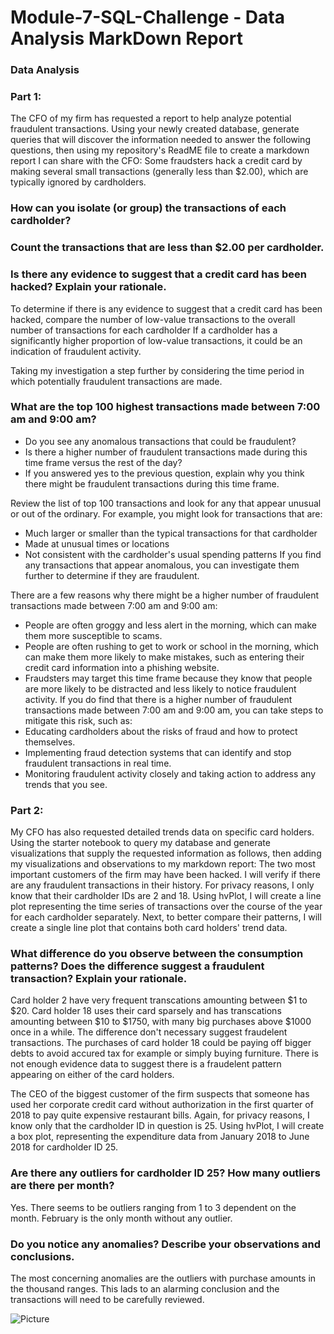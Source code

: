 # Module-7-SQL-Challenge - Data Analysis MarkDown Report

### Data Analysis
### Part 1:
The CFO of my firm has requested a report to help analyze potential fraudulent transactions. Using your newly created database, generate queries that will discover the information needed to answer
the following questions, then using my repository's ReadME file to create a markdown report I can share with the CFO:
Some fraudsters hack a credit card by making several small transactions (generally less than $2.00), which are typically ignored by cardholders.

### How can you isolate (or group) the transactions of each cardholder?
### Count the transactions that are less than $2.00 per cardholder.
### Is there any evidence to suggest that a credit card has been hacked? Explain your rationale.

To determine if there is any evidence to suggest that a credit card has been hacked, compare the number of low-value transactions to the overall number of transactions for each cardholder
If a cardholder has a significantly higher proportion of low-value transactions, it could be an indication of fraudulent activity.

Taking my investigation a step further by considering the time period in which potentially fraudulent transactions are made.
### What are the top 100 highest transactions made between 7:00 am and 9:00 am?
* Do you see any anomalous transactions that could be fraudulent?
* Is there a higher number of fraudulent transactions made during this time frame versus the rest of the day?
* If you answered yes to the previous question, explain why you think there might be fraudulent transactions during this time frame.

Review the list of top 100 transactions and look for any that appear unusual or out of the ordinary. For example, you might look for transactions that are:
* Much larger or smaller than the typical transactions for that cardholder
* Made at unusual times or locations
* Not consistent with the cardholder's usual spending patterns
If you find any transactions that appear anomalous, you can investigate them further to determine if they are fraudulent.

There are a few reasons why there might be a higher number of fraudulent transactions made between 7:00 am and 9:00 am:
* People are often groggy and less alert in the morning, which can make them more susceptible to scams.
* People are often rushing to get to work or school in the morning, which can make them more likely to make mistakes, such as entering their credit card information into a phishing website.
* Fraudsters may target this time frame because they know that people are more likely to be distracted and less likely to notice fraudulent activity.
If you do find that there is a higher number of fraudulent transactions made between 7:00 am and 9:00 am, you can take steps to mitigate this risk, such as:
* Educating cardholders about the risks of fraud and how to protect themselves.
* Implementing fraud detection systems that can identify and stop fraudulent transactions in real time.
* Monitoring fraudulent activity closely and taking action to address any trends that you see.

### Part 2:
My CFO has also requested detailed trends data on specific card holders. Using the starter notebook to query my database and generate visualizations that supply the requested information as follows, then adding my visualizations and observations to my markdown report:
The two most important customers of the firm may have been hacked. I will verify if there are any fraudulent transactions in their history. For privacy reasons, I only know that their cardholder IDs are 2 and 18. Using hvPlot, I will create a line plot representing the time series of transactions over the course of the year for each cardholder separately. Next, to better compare their patterns, I will create a single line plot that contains both card holders' trend data.

### What difference do you observe between the consumption patterns? Does the difference suggest a fraudulent transaction? Explain your rationale.

Card holder 2 have very frequent transcations amounting between $1 to $20.
Card holder 18 uses their card sparsely and has transcations amounting between $10 to $1750, with many big purchases above $1000 once in a while.
The difference don't necessary suggest fraudelent transactions. The purchases of card holder 18 could be paying off bigger debts to avoid accured tax for example or simply buying furniture. There is not enough evidence data to suggest there is a fraudelent pattern appearing on either of the card holders.

The CEO of the biggest customer of the firm suspects that someone has used her corporate credit card without authorization in the first quarter of 2018 to pay quite expensive restaurant bills. Again, for privacy reasons, I know only that the cardholder ID in question is 25.
Using hvPlot, I will create a box plot, representing the expenditure data from January 2018 to June 2018 for cardholder ID 25.

### Are there any outliers for cardholder ID 25? How many outliers are there per month?

Yes. There seems to be outliers ranging from 1 to 3 dependent on the month. February is the only month without any outlier.

### Do you notice any anomalies? Describe your observations and conclusions.

The most concerning anomalies are the outliers with purchase amounts in the thousand ranges. This lads to an alarming conclusion and the transactions will
need to be carefully reviewed.

![Picture](https://www.columbia.edu/content/themes/custom/columbia/assets/img/cu-header.svg)



